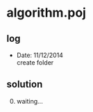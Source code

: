 algorithm.poj
=====

log
-----
* Date: 11/12/2014  
    create folder  
    
solution
-----
0. waiting...

